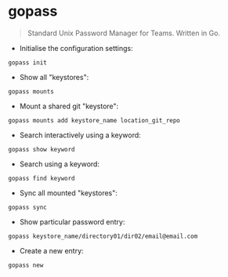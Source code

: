 # gopass

> Standard Unix Password Manager for Teams. Written in Go.

- Initialise the configuration settings:

`gopass init`

- Show all "keystores":

`gopass mounts`

- Mount a shared git "keystore":

`gopass mounts add keystore_name location_git_repo`

- Search interactively using a keyword:

`gopass show keyword`

- Search using a keyword:

`gopass find keyword`

- Sync all mounted "keystores":

`gopass sync`

- Show particular password entry:

`gopass keystore_name/directory01/dir02/email@email.com`

- Create a new entry:

`gopass new`
